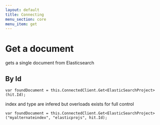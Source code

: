 ```yaml
---
layout: default
title: Connecting
menu_section: core
menu_item: get
---
```



# Get a document

gets a single document from Elasticsearch

## By Id

	var foundDocument = this.ConnectedClient.Get<ElasticSearchProject>(hit.Id);

index and type are infered but overloads exists for full control

	var foundDocument = this.ConnectedClient.Get<ElasticSearchProject>("myalternateindex", "elasticprojs", hit.Id);




 

